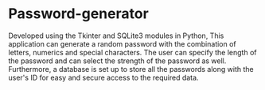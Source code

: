 # Password-generator
Developed using the Tkinter and SQLite3 modules in Python, This application can generate a random password with the combination of letters, numerics and special characters. The user can specify the length of the password and can select the strength of the password as well. Furthermore, a database is set up to store all the passwords along with the user's ID for easy and secure access to the required data.

